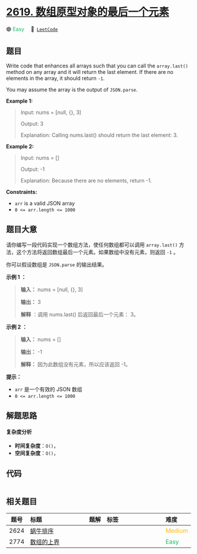 # [2619. 数组原型对象的最后一个元素](https://leetcode.com/problems/array-prototype-last)

🟢 <font color=#15bd66>Easy</font>&emsp; 🔗&ensp;[`LeetCode`](https://leetcode.com/problems/array-prototype-last)


## 题目

Write code that enhances all arrays such that you can call the `array.last()`
method on any array and it will return the last element. If there are no
elements in the array, it should return `-1`.

You may assume the array is the output of `JSON.parse`.



**Example 1:**

> Input: nums = [null, {}, 3]
> 
> Output: 3
> 
> Explanation: Calling nums.last() should return the last element: 3.

**Example 2:**

> Input: nums = []
> 
> Output: -1
> 
> Explanation: Because there are no elements, return -1.

**Constraints:**

  * `arr` is a valid JSON array
  * `0 <= arr.length <= 1000`


## 题目大意

请你编写一段代码实现一个数组方法，使任何数组都可以调用 `array.last()` 方法，这个方法将返回数组最后一个元素。如果数组中没有元素，则返回
`-1` 。

你可以假设数组是 `JSON.parse` 的输出结果。



**示例 1 ：**

> 
> 
> 
> 
> 
> **输入：** nums = [null, {}, 3]
> 
> **输出：** 3
> 
> **解释** ：调用 nums.last() 后返回最后一个元素： 3。
> 
> 

**示例 2 ：**

> 
> 
> 
> 
> 
> **输入：** nums = []
> 
> **输出：** -1
> 
> **解释：** 因为此数组没有元素，所以应该返回 -1。
> 
> 



**提示：**

  * `arr` 是一个有效的 JSON 数组
  * `0 <= arr.length <= 1000`


## 解题思路

#### 复杂度分析

- **时间复杂度**：`O()`，
- **空间复杂度**：`O()`，

## 代码

```javascript

```

## 相关题目

| 题号 | 标题 | 题解 | 标签 | 难度 |
| :------: | :------ | :------: | :------ | :------ |
| 2624 | [蜗牛排序](https://leetcode.com/problems/snail-traversal) |  |  | <font color=#ffb800>Medium</font> |
| 2774 | [数组的上界](https://leetcode.com/problems/array-upper-bound) |  |  | <font color=#15bd66>Easy</font> |

<style>
.blue {
    background-color: #096dd9;
    padding: 0.25rem 0.5rem;
    margin: 0;
    font-size: 0.85em;
    border-radius: 3px;
    color: white;
    font-weight: 500;
}
table th:first-of-type { width: 10%; }
table th:nth-of-type(2) { width: 35%; }
table th:nth-of-type(3) { width: 10%; }
table th:nth-of-type(4) { width: 35%; }
table th:nth-of-type(5) { width: 10%; }
</style>
